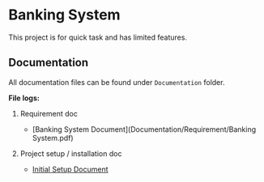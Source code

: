 # Banking System

This project is for quick task and has limited features.

## Documentation
All documentation files can be found under `Documentation` folder. 

**File logs:**
1. Requirement doc
   -  [Banking System Document](Documentation/Requirement/Banking System.pdf)

2. Project setup / installation doc
   - [Initial Setup Document](Documentation/Installation/Setup.md)  